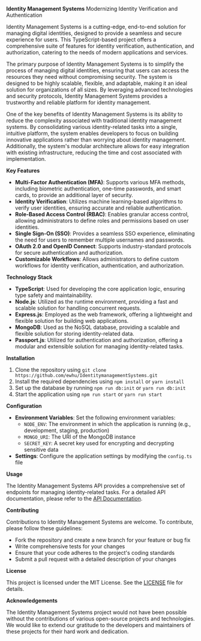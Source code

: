 **Identity Management Systems**
Modernizing Identity Verification and Authentication

Identity Management Systems is a cutting-edge, end-to-end solution for managing digital identities, designed to provide a seamless and secure experience for users. This TypeScript-based project offers a comprehensive suite of features for identity verification, authentication, and authorization, catering to the needs of modern applications and services.

The primary purpose of Identity Management Systems is to simplify the process of managing digital identities, ensuring that users can access the resources they need without compromising security. The system is designed to be highly scalable, flexible, and adaptable, making it an ideal solution for organizations of all sizes. By leveraging advanced technologies and security protocols, Identity Management Systems provides a trustworthy and reliable platform for identity management.

One of the key benefits of Identity Management Systems is its ability to reduce the complexity associated with traditional identity management systems. By consolidating various identity-related tasks into a single, intuitive platform, the system enables developers to focus on building innovative applications rather than worrying about identity management. Additionally, the system's modular architecture allows for easy integration with existing infrastructure, reducing the time and cost associated with implementation.

**Key Features**

* **Multi-Factor Authentication (MFA)**: Supports various MFA methods, including biometric authentication, one-time passwords, and smart cards, to provide an additional layer of security.
* **Identity Verification**: Utilizes machine learning-based algorithms to verify user identities, ensuring accurate and reliable authentication.
* **Role-Based Access Control (RBAC)**: Enables granular access control, allowing administrators to define roles and permissions based on user identities.
* **Single Sign-On (SSO)**: Provides a seamless SSO experience, eliminating the need for users to remember multiple usernames and passwords.
* **OAuth 2.0 and OpenID Connect**: Supports industry-standard protocols for secure authentication and authorization.
* **Customizable Workflows**: Allows administrators to define custom workflows for identity verification, authentication, and authorization.

**Technology Stack**

* **TypeScript**: Used for developing the core application logic, ensuring type safety and maintainability.
* **Node.js**: Utilized as the runtime environment, providing a fast and scalable solution for handling concurrent requests.
* **Express.js**: Employed as the web framework, offering a lightweight and flexible solution for building web applications.
* **MongoDB**: Used as the NoSQL database, providing a scalable and flexible solution for storing identity-related data.
* **Passport.js**: Utilized for authentication and authorization, offering a modular and extensible solution for managing identity-related tasks.

**Installation**

1. Clone the repository using `git clone https://github.com/ewhu/IdentitymanagementSystems.git`
2. Install the required dependencies using `npm install` or `yarn install`
3. Set up the database by running `npm run db:init` or `yarn run db:init`
4. Start the application using `npm run start` or `yarn run start`

**Configuration**

* **Environment Variables**: Set the following environment variables:
	+ `NODE_ENV`: The environment in which the application is running (e.g., development, staging, production)
	+ `MONGO_URI`: The URI of the MongoDB instance
	+ `SECRET_KEY`: A secret key used for encrypting and decrypting sensitive data
* **Settings**: Configure the application settings by modifying the `config.ts` file

**Usage**

The Identity Management Systems API provides a comprehensive set of endpoints for managing identity-related tasks. For a detailed API documentation, please refer to the [API Documentation](https://github.com/ewhu/IdentitymanagementSystems/blob/main/docs/api.md).

**Contributing**

Contributions to Identity Management Systems are welcome. To contribute, please follow these guidelines:

* Fork the repository and create a new branch for your feature or bug fix
* Write comprehensive tests for your changes
* Ensure that your code adheres to the project's coding standards
* Submit a pull request with a detailed description of your changes

**License**

This project is licensed under the MIT License. See the [LICENSE](https://github.com/ewhu/IdentitymanagementSystems/blob/main/LICENSE) file for details.

**Acknowledgements**

The Identity Management Systems project would not have been possible without the contributions of various open-source projects and technologies. We would like to extend our gratitude to the developers and maintainers of these projects for their hard work and dedication.